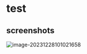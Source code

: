 # test

## screenshots

![image-20231228101021658](/home/kali/.config/Typora/typora-user-images/image-20231228101021658.png)